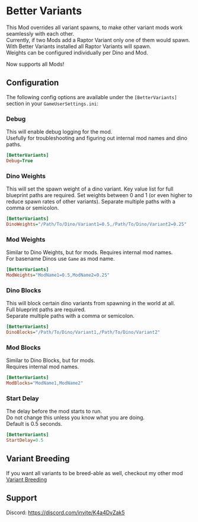 # Better Variants
This Mod overrides all variant spawns, to make other variant mods work seamlessly with each other.  
Currently, if two Mods add a Raptor Variant only one of them would spawn.  
With Better Variants installed all Raptor Variants will spawn.  
Weights can be configured individually per Dino and Mod.

Now supports all Mods!

## Configuration
The following config options are available under the `[BetterVariants]` section in your `GameUserSettings.ini`:

### Debug
This will enable debug logging for the mod.  
Usefully for troubleshooting and figuring out internal mod names and dino paths.  
```ini
[BetterVariants]
Debug=True
```   

### Dino Weights
This will set the spawn weight of a dino variant.
Key value list for full blueprint paths are required.
Set weights between 0 and 1 (or even higher to reduce spawn rates of other variants).
Separate multiple paths with a comma or semicolon.
```ini
[BetterVariants]
DinoWeights="/Path/To/Dino/Variant1=0.5,/Path/To/Dino/Variant2=0.25"
```

### Mod Weights
Similar to Dino Weights, but for mods.
Requires internal mod names.  
For basename Dinos use `Game` as mod name.  
```ini
[BetterVariants]
ModWeights="ModName1=0.5,ModName2=0.25"
```

### Dino Blocks
This will block certain dino variants from spawning in the world at all.  
Full blueprint paths are required.  
Separate multiple paths with a comma or semicolon.
```ini
[BetterVariants]
DinoBlocks="/Path/To/Dino/Variant1,/Path/To/Dino/Variant2"
```

### Mod Blocks
Similar to Dino Blocks, but for mods.  
Requires internal mod names.  
```ini
[BetterVariants]
ModBlocks="ModName1,ModName2"
```

### Start Delay
The delay before the mod starts to run.  
Do not change this unless you know what you are doing.  
Default is 0.5 seconds.  
```ini
[BetterVariants]
StartDelay=0.5
```

## Variant Breeding
If you want all variants to be breed-able as well, checkout my other mod [Variant Breeding](https://www.curseforge.com/ark-survival-ascended/mods/variant-breeding)

## Support
Discord: https://discord.com/invite/K4a4DvZak5
